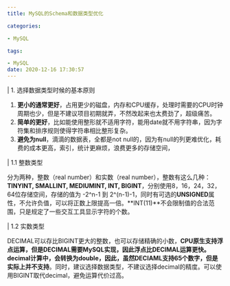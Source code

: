 ```yaml
---
title: MySQL的Schema和数据类型优化

categories: 

- MySQL

tags: 

- MySQL
date: 2020-12-16 17:30:57
---
```


| 1. 选择数据类型时候的基本原则

1. **更小的通常更好**，占用更少的磁盘，内存和CPU缓存，处理时需要的CPU时钟周期也少，但是不建议项目初期就弄，不然改起来也太费劲了，超级痛苦。
2. **简单的更好**，比如能使用整形就不适用字符，能用date就不用字符串，因为字符集和排序规则使得字符串相比整形复杂。
3. **避免为null**，滴滴的数据表，全都是not null的，因为有null的列更难优化，耗费的成本更高，索引，统计更麻烦，浪费更多的存储空间，

| 1.1 整数类型

分为两种，整数（real number）和实数（real number），整数有这么几种：**TINYINT, SMALLINT, MEDIUMINT, INT, BIGINT**，分别使用8，16，24，32，64位存储空间，存储的值为 -2^n-1 到 2^(n-1)-1，同时有可选的**UNSIGNED**属性，不允许负值，可以将正数上限提高一倍。**INT(11)**不会限制值的合法范围，只是规定了一些交互工具显示字符的个数。

| 1.2 实数类型

DECIMAL可以存比BIGINT更大的整数，也可以存储精确的小数，**CPU原生支持浮点运算，但是DECIMAL需要MySQL实现，因此浮点比DECIMAL运算更快。decimal计算中，会转换为double，因此，虽然DECIAML支持65个数字，但是实际上并不支持**。同时，建议选择数据类型，不建议选择decimal的精度。可以使用BIGINT取代decimal，避免运算代价过高。


